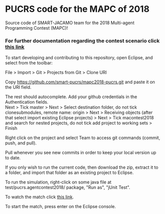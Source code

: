 # PUCRS code for the MAPC of 2018

Source code of SMART-JACAMO team for the 2018 Multi-agent Programming Contest (MAPC)!

### For further documentation regarding the contest scenario click [this link](https://github.com/agentcontest/massim/tree/master/docs)

To start developing and contributing to this repository, open Eclipse, and select from the toolbar:

File > Import > Git > Projects from Git > Clone URI

Copy https://github.com/smart-pucrs/mapc2018-pucrs.git and paste it on the URI field.

The rest should autocomplete. Add your github credentials in the Authentication fields.   
Next > Tick master > Next > Select destination folder, do not tick clonesubmodules, remote name: origin > Next > Receiving objects (after that select import existing Eclipse projects) > Next > Tick macontest2018 and search for nested projects, do not tick add project to working sets > Finish

Right click on the project and select Team to access git commands (commit, push, and pull).

Pull whenever you see new commits in order to keep your local version up to date.

If you only wish to run the current code, then download the zip, extract it to a folder, and import that folder as an existing project to Eclipse.


To run the simulation, right-click on some java file at test/pucrs.agentcontest2018/ package, "Run as", "jUnit Test".

To watch the match click [this link](http://localhost:8000/).

To start the match, press enter on the Eclipse console.
